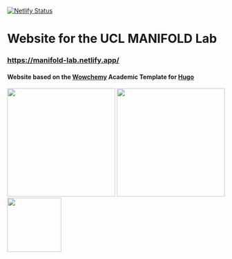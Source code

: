 [![Netlify Status](https://api.netlify.com/api/v1/badges/36d200a6-e622-4700-af8b-7d3624f57090/deploy-status)](https://app.netlify.com/sites/manifold-lab/deploys)

# Website for the UCL MANIFOLD Lab

### https://manifold-lab.netlify.app/

#### Website based on the [Wowchemy](https://wowchemy.com/) Academic Template for [Hugo](https://github.com/gohugoio/hugo)

<p float="left">
  <img src="/static/media/UCL_logo.png" width="250" />
  <img src="/static/media/cmic_logo.png" width="250" /> 
  <img src="/static/media/drc_logo.png" width="125" />
</p>
